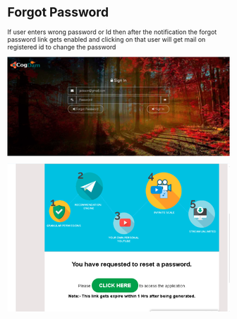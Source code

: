 # Forgot Password

If user enters wrong password or Id then after the notification the forgot password link gets enabled and clicking on that user will get mail on registered id to change the password

![](../.gitbook/assets/image%20%2867%29.png)

![](../.gitbook/assets/image%20%2872%29.png)




